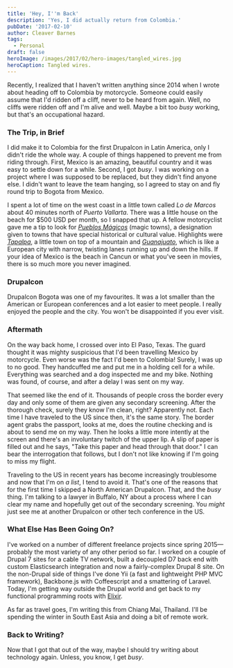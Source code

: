 ```yaml
---
title: 'Hey, I''m Back'
description: 'Yes, I did actually return from Colombia.'
pubDate: '2017-02-10'
author: Cleaver Barnes
tags:
  - Personal
draft: false
heroImage: /images/2017/02/hero-images/tangled_wires.jpg
heroCaption: Tangled wires.
---
```

Recently, I realized that I haven't written anything since 2014 when I wrote about heading off to Colombia by motorcycle. Someone could easily assume that I'd ridden off a cliff, never to be heard from again. Well, no cliffs were ridden off and I'm alive and well. Maybe a bit too *busy* working, but that's an occupational hazard.

### The Trip, in Brief
I did make it to Colombia for the first Drupalcon in Latin America, only I didn't ride the whole way. A couple of things happened to prevent me from riding through. First, Mexico is an amazing, beautiful country and it was easy to settle down for a while. Second, I got *busy*. I was working on a project where I was supposed to be replaced, but they didn't find anyone else. I didn't want to leave the team hanging, so I agreed to stay on and fly round trip to Bogota from Mexico.

I spent a lot of time on the west coast in a little town called *Lo de Marcos* about 40 minutes north of *Puerto Vallarta*. There was a little house on the beach for $500 USD per month, so I snapped that up. A fellow motorcyclist gave me a tip to look for *[Pueblos Mágicos](https://en.wikipedia.org/wiki/Pueblo_M%C3%A1gico)* (magic towns), a designation given to towns that have special historical or cultural value. Highlights were *[Tapalpa](https://en.wikipedia.org/wiki/Tapalpa)*, a little town on top of a mountain and *[Guanajuato](https://en.wikipedia.org/wiki/Guanajuato_City)*, which is like a European city with narrow, twisting lanes running up and down the hills. If your idea of Mexico is the beach in Cancun or what you've seen in movies, there is so much more you never imagined.

### Drupalcon
Drupalcon Bogota was one of my favourites. It was a lot smaller than the American or European conferences and a lot easier to meet people. I really enjoyed the people and the city. You won't be disappointed if you ever visit.

### Aftermath
On the way back home, I crossed over into El Paso, Texas. The guard thought it was mighty suspicious that I'd been travelling Mexico by motorcycle. Even worse was the fact I'd been to Colombia! Surely, I was up to no good. They handcuffed me and put me in a holding cell for a while. Everything was searched and a dog inspected me and my bike. Nothing was found, of course, and after a delay I was sent on my way.

That seemed like the end of it. Thousands of people cross the border every day and only some of them are given any secondary screening. After the thorough check, surely they know I'm clean, right? Apparently not. Each time I have traveled to the US since then, it's the same story. The border agent grabs the passport, looks at me, does the routine checking and is about to send me on my way. Then he looks a little more intently at the screen and there's an involuntary twitch of the upper lip. A slip of paper is filled out and he says, "Take this paper and head through that door." I can bear the interrogation that follows, but I don't not like knowing if I'm going to miss my flight.

Traveling to the US in recent years has become increasingly troublesome and now that I'm on *a list*, I tend to avoid it. That's one of the reasons that for the first time I skipped a North American Drupalcon. That, and the *busy* thing. I'm talking to a lawyer in Buffalo, NY about a process where I can clear my name and hopefully get out of the secondary screening. You *might* just see me at another Drupalcon or other tech conference in the US.

### What Else Has Been Going On?
I've worked on a number of different freelance projects since spring 2015—probably the most variety of any other period so far. I worked on a couple of Drupal 7 sites for a cable TV network, built a decoupled D7 back end with custom Elasticsearch integration and now a fairly-complex Drupal 8 site. On the non-Drupal side of things I've done Yii (a fast and lightweight PHP MVC framework), Backbone.js with Coffeescript and a smattering of Laravel. Today, I'm getting way outside the Drupal world and get back to my functional programming roots with [Elixir](http://elixir-lang.org/).

As far as travel goes, I'm writing this from Chiang Mai, Thailand. I'll be spending the winter in South East Asia and doing a bit of remote work.

### Back to Writing?
Now that I got that out of the way, maybe I should try writing about technology again. Unless, you know, I get *busy*.
